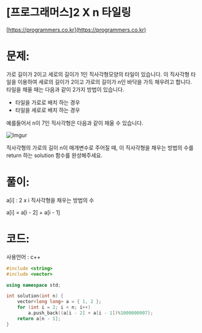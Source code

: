 # [프로그래머스]2 X n 타일링

[https://programmers.co.kr](https://programmers.co.kr)

# 문제:

가로 길이가 2이고 세로의 길이가 1인 직사각형모양의 타일이 있습니다. 이 직사각형 타일을 이용하여 세로의 길이가 2이고 가로의 길이가 n인 바닥을 가득 채우려고 합니다. 타일을 채울 때는 다음과 같이 2가지 방법이 있습니다.



- 타일을 가로로 배치 하는 경우
- 타일을 세로로 배치 하는 경우



예를들어서 n이 7인 직사각형은 다음과 같이 채울 수 있습니다.



![Imgur](https://i.imgur.com/29ANX0f.png)



직사각형의 가로의 길이 n이 매개변수로 주어질 때, 이 직사각형을 채우는 방법의 수를 return 하는 solution 함수를 완성해주세요.



# 풀이:

a[i] : 2 x i 직사각형을 채우는 방법의 수

a[i] = a[i - 2] + a[i - 1]



# **코드:**

사용언어 : c++
```c++
#include <string>
#include <vector>

using namespace std;

int solution(int n) {
    vector<long long> a = { 1, 2 };
    for (int i = 2; i < n; i++)
		a.push_back((a[i - 2] + a[i - 1])%1000000007);
    return a[n - 1];
}
```

